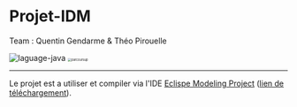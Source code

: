 # Projet-IDM

Team : Quentin Gendarme & Théo Pirouelle

<img src="https://img.shields.io/badge/language-java-yellow?style=flat-square" alt="laguage-java" />

<img src="https://upload.wikimedia.org/wikipedia/fr/thumb/d/dc/Logo_parcoursup.svg/langfr-250px-Logo_parcoursup.svg.png" alt="parcoursup" style="zoom:40%;" />

---

Le projet est a utiliser et compiler via l'IDE [Eclispe Modeling Project](https://www.eclipse.org/modeling/) ([lien de téléchargement](https://www.eclipse.org/downloads/packages/release/2022-03/r/eclipse-modeling-tools)).
